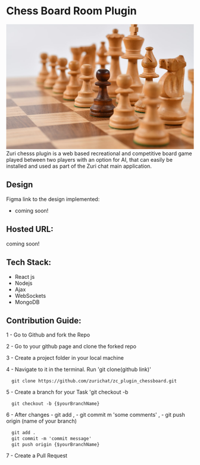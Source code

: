 # Chess Board Room Plugin

<img src="/images/chesspieces.jpg" alt="An image of chess pieces"/>
Zuri chesss plugin is a web based recreational and competitive board game played between two players with an option for AI, that can easily be installed and used as part of the Zuri chat main application.

## Design
Figma link to the design implemented:
- coming soon!

## Hosted URL:
coming soon!

## Tech Stack:
 - React js
 - Nodejs
 - Ajax
 - WebSockets
 - MongoDB

## Contribution Guide:
1 - Go to Github and fork the Repo

2 - Go to your github page and clone the forked repo

3 - Create a project folder in your local machine

4 - Navigate to it in the terminal. Run 'git clone(github link)'

```http
  git clone https://github.com/zurichat/zc_plugin_chessboard.git
```
5 - Create a branch for your Task 'git checkout -b 
```http
  git checkout -b {$yourBranchName}
```
6 - After changes - git add , - git commit m 'some comments' , - git push origin (name of your branch)
```http
  git add .
  git commit -m 'commit message'
  git push origin {$yourBranchName}
```

7 - Create a Pull Request

